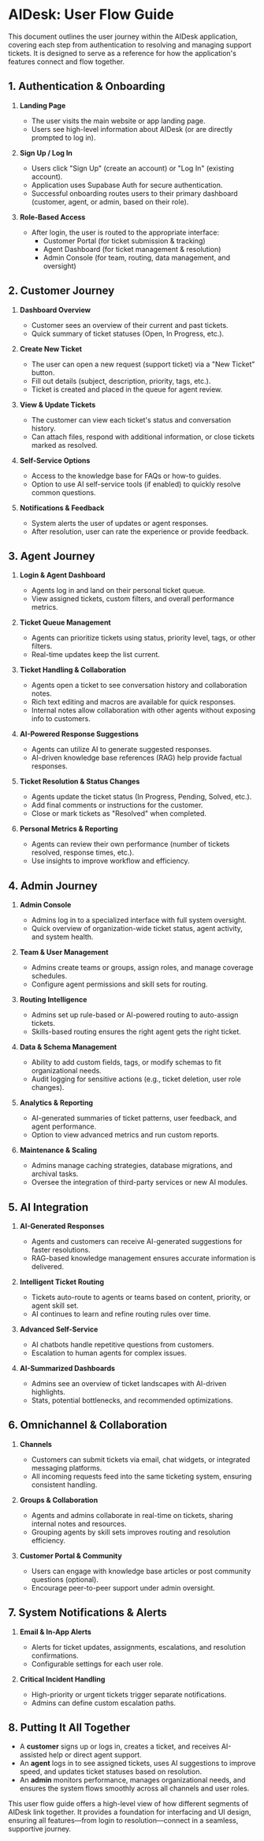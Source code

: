 # AIDesk: User Flow Guide

This document outlines the user journey within the AIDesk application, covering each step from authentication to resolving and managing support tickets. It is designed to serve as a reference for how the application's features connect and flow together.

## 1. Authentication & Onboarding

1. **Landing Page**  
   - The user visits the main website or app landing page.  
   - Users see high-level information about AIDesk (or are directly prompted to log in).

2. **Sign Up / Log In**  
   - Users click "Sign Up" (create an account) or "Log In" (existing account).  
   - Application uses Supabase Auth for secure authentication.  
   - Successful onboarding routes users to their primary dashboard (customer, agent, or admin, based on their role).

3. **Role-Based Access**  
   - After login, the user is routed to the appropriate interface:  
     - Customer Portal (for ticket submission & tracking)  
     - Agent Dashboard (for ticket management & resolution)  
     - Admin Console (for team, routing, data management, and oversight)

## 2. Customer Journey

1. **Dashboard Overview**  
   - Customer sees an overview of their current and past tickets.  
   - Quick summary of ticket statuses (Open, In Progress, etc.).

2. **Create New Ticket**  
   - The user can open a new request (support ticket) via a "New Ticket" button.  
   - Fill out details (subject, description, priority, tags, etc.).  
   - Ticket is created and placed in the queue for agent review.

3. **View & Update Tickets**  
   - The customer can view each ticket's status and conversation history.  
   - Can attach files, respond with additional information, or close tickets marked as resolved.

4. **Self-Service Options**  
   - Access to the knowledge base for FAQs or how-to guides.  
   - Option to use AI self-service tools (if enabled) to quickly resolve common questions.

5. **Notifications & Feedback**  
   - System alerts the user of updates or agent responses.  
   - After resolution, user can rate the experience or provide feedback.

## 3. Agent Journey

1. **Login & Agent Dashboard**  
   - Agents log in and land on their personal ticket queue.  
   - View assigned tickets, custom filters, and overall performance metrics.

2. **Ticket Queue Management**  
   - Agents can prioritize tickets using status, priority level, tags, or other filters.  
   - Real-time updates keep the list current.

3. **Ticket Handling & Collaboration**  
   - Agents open a ticket to see conversation history and collaboration notes.  
   - Rich text editing and macros are available for quick responses.  
   - Internal notes allow collaboration with other agents without exposing info to customers.

4. **AI-Powered Response Suggestions**  
   - Agents can utilize AI to generate suggested responses.  
   - AI-driven knowledge base references (RAG) help provide factual responses.

5. **Ticket Resolution & Status Changes**  
   - Agents update the ticket status (In Progress, Pending, Solved, etc.).  
   - Add final comments or instructions for the customer.  
   - Close or mark tickets as "Resolved" when completed.

6. **Personal Metrics & Reporting**  
   - Agents can review their own performance (number of tickets resolved, response times, etc.).  
   - Use insights to improve workflow and efficiency.

## 4. Admin Journey

1. **Admin Console**  
   - Admins log in to a specialized interface with full system oversight.  
   - Quick overview of organization-wide ticket status, agent activity, and system health.

2. **Team & User Management**  
   - Admins create teams or groups, assign roles, and manage coverage schedules.  
   - Configure agent permissions and skill sets for routing.

3. **Routing Intelligence**  
   - Admins set up rule-based or AI-powered routing to auto-assign tickets.  
   - Skills-based routing ensures the right agent gets the right ticket.

4. **Data & Schema Management**  
   - Ability to add custom fields, tags, or modify schemas to fit organizational needs.  
   - Audit logging for sensitive actions (e.g., ticket deletion, user role changes).

5. **Analytics & Reporting**  
   - AI-generated summaries of ticket patterns, user feedback, and agent performance.  
   - Option to view advanced metrics and run custom reports.

6. **Maintenance & Scaling**  
   - Admins manage caching strategies, database migrations, and archival tasks.  
   - Oversee the integration of third-party services or new AI modules.

## 5. AI Integration

1. **AI-Generated Responses**  
   - Agents and customers can receive AI-generated suggestions for faster resolutions.  
   - RAG-based knowledge management ensures accurate information is delivered.

2. **Intelligent Ticket Routing**  
   - Tickets auto-route to agents or teams based on content, priority, or agent skill set.  
   - AI continues to learn and refine routing rules over time.

3. **Advanced Self-Service**  
   - AI chatbots handle repetitive questions from customers.  
   - Escalation to human agents for complex issues.

4. **AI-Summarized Dashboards**  
   - Admins see an overview of ticket landscapes with AI-driven highlights.  
   - Stats, potential bottlenecks, and recommended optimizations.

## 6. Omnichannel & Collaboration

1. **Channels**  
   - Customers can submit tickets via email, chat widgets, or integrated messaging platforms.  
   - All incoming requests feed into the same ticketing system, ensuring consistent handling.

2. **Groups & Collaboration**  
   - Agents and admins collaborate in real-time on tickets, sharing internal notes and resources.  
   - Grouping agents by skill sets improves routing and resolution efficiency.

3. **Customer Portal & Community**  
   - Users can engage with knowledge base articles or post community questions (optional).  
   - Encourage peer-to-peer support under admin oversight.

## 7. System Notifications & Alerts

1. **Email & In-App Alerts**  
   - Alerts for ticket updates, assignments, escalations, and resolution confirmations.  
   - Configurable settings for each user role.

2. **Critical Incident Handling**  
   - High-priority or urgent tickets trigger separate notifications.  
   - Admins can define custom escalation paths.

## 8. Putting It All Together

- A **customer** signs up or logs in, creates a ticket, and receives AI-assisted help or direct agent support.  
- An **agent** logs in to see assigned tickets, uses AI suggestions to improve speed, and updates ticket statuses based on resolution.  
- An **admin** monitors performance, manages organizational needs, and ensures the system flows smoothly across all channels and user roles.

This user flow guide offers a high-level view of how different segments of AIDesk link together. It provides a foundation for interfacing and UI design, ensuring all features—from login to resolution—connect in a seamless, supportive journey. 